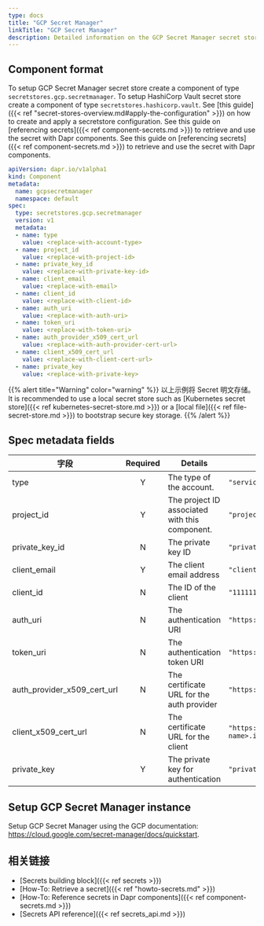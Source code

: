 ```yaml
---
type: docs
title: "GCP Secret Manager"
linkTitle: "GCP Secret Manager"
description: Detailed information on the GCP Secret Manager secret store component
---
```


## Component format

To setup GCP Secret Manager secret store create a component of type `secretstores.gcp.secretmanager`. To setup HashiCorp Vault secret store create a component of type `secretstores.hashicorp.vault`. See [this guide]({{< ref "secret-stores-overview.md#apply-the-configuration" >}}) on how to create and apply a secretstore configuration. See this guide on [referencing secrets]({{< ref component-secrets.md >}}) to retrieve and use the secret with Dapr components. See this guide on [referencing secrets]({{< ref component-secrets.md >}}) to retrieve and use the secret with Dapr components.

```yaml
apiVersion: dapr.io/v1alpha1
kind: Component
metadata:
  name: gcpsecretmanager
  namespace: default
spec:
  type: secretstores.gcp.secretmanager
  version: v1
  metadata:
  - name: type
    value: <replace-with-account-type>
  - name: project_id
    value: <replace-with-project-id>
  - name: private_key_id
    value: <replace-with-private-key-id>
  - name: client_email
    value: <replace-with-email>
  - name: client_id
    value: <replace-with-client-id>
  - name: auth_uri
    value: <replace-with-auth-uri> 
  - name: token_uri
    value: <replace-with-token-uri> 
  - name: auth_provider_x509_cert_url
    value: <replace-with-auth-provider-cert-url> 
  - name: client_x509_cert_url
    value: <replace-with-client-cert-url> 
  - name: private_key
    value: <replace-with-private-key>
```

{{% alert title="Warning" color="warning" %}}
以上示例将 Secret 明文存储。 It is recommended to use a local secret store such as [Kubernetes secret store]({{< ref kubernetes-secret-store.md >}}) or a [local file]({{< ref file-secret-store.md >}}) to bootstrap secure key storage.
{{% /alert %}}

## Spec metadata fields

| 字段                              | Required | Details                                        | Example                                                                                            |
| ------------------------------- |:--------:| ---------------------------------------------- | -------------------------------------------------------------------------------------------------- |
| type                            |    Y     | The type of the account.                       | `"serviceAccount"`                                                                                 |
| project_id                      |    Y     | The project ID associated with this component. | `"project_id"`                                                                                     |
| private_key_id                |    N     | The private key ID                             | `"privatekey"`                                                                                     |
| client_email                    |    Y     | The client email address                       | `"client@example.com"`                                                                             |
| client_id                       |    N     | The ID of the client                           | `"11111111"`                                                                                       |
| auth_uri                        |    N     | The authentication URI                         | `"https://accounts.google.com/o/oauth2/auth"`                                                      |
| token_uri                       |    N     | The authentication token URI                   | `"https://oauth2.googleapis.com/token"`                                                            |
| auth_provider_x509_cert_url |    N     | The certificate URL for the auth provider      | `"https://www.googleapis.com/oauth2/v1/certs"`                                                     |
| client_x509_cert_url          |    N     | The certificate URL for the client             | `"https://www.googleapis.com/robot/v1/metadata/x509/<project-name>.iam.gserviceaccount.com"` |
| private_key                     |    Y     | The private key for authentication             | `"privateKey"`                                                                                     |

## Setup GCP Secret Manager instance

Setup GCP Secret Manager using the GCP documentation: https://cloud.google.com/secret-manager/docs/quickstart.

## 相关链接
- [Secrets building block]({{< ref secrets >}})
- [How-To: Retrieve a secret]({{< ref "howto-secrets.md" >}})
- [How-To: Reference secrets in Dapr components]({{< ref component-secrets.md >}})
- [Secrets API reference]({{< ref secrets_api.md >}})
